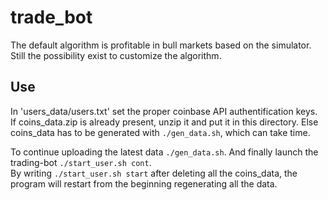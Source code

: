 # trade_bot

The default algorithm is profitable in bull markets based on the simulator. Still the possibility exist to customize the algorithm.

## Use
In 'users_data/users.txt' set the proper coinbase API authentification keys.<br>
If coins_data.zip is already present, unzip it and put it in this directory. Else coins_data has to be generated with `./gen_data.sh`, which can take time.

To continue uploading the latest data `./gen_data.sh`. And finally launch the trading-bot `./start_user.sh cont`.<br>
By writing `./start_user.sh start` after deleting all the coins_data, the program will restart from the beginning regenerating all the data.
